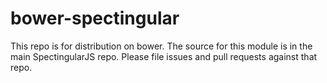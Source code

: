 bower-spectingular
==================

This repo is for distribution on bower. The source for this module is in the main SpectingularJS repo. Please file issues and pull requests against that repo.
